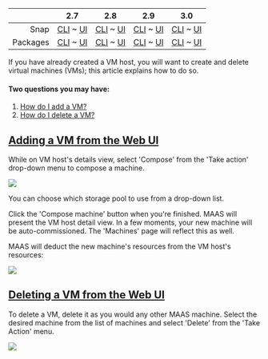 ||2.7|2.8|2.9|3.0|
|-----:|:-----:|:-----:|:-----:|:-----:|
Snap|[CLI](/t/creating-and-deleting-vms-snap-2-7-cli/2574) ~ [UI](/t/creating-and-deleting-vms-snap-2-7-ui/2575)|[CLI](/t/creating-and-deleting-vms-snap-2-8-cli/2576) ~ [UI](/t/creating-and-deleting-vms-snap-2-8-ui/2577)|[CLI](/t/creating-and-deleting-vms-snap-2-9-cli/2578) ~ [UI](/t/creating-and-deleting-vms-snap-2-9-ui/2579)|[CLI](/t/creating-and-deleting-vms-snap-3-0-cli/3905) ~ [UI](/t/creating-and-deleting-vms-snap-3-0-ui/3906)|
Packages|[CLI](/t/creating-and-deleting-vms-deb-2-7-cli/2580) ~ [UI](/t/creating-and-deleting-vms-deb-2-7-ui/2581)|[CLI](/t/creating-and-deleting-vms-deb-2-8-cli/2582) ~ [UI](/t/creating-and-deleting-vms-deb-2-8-ui/2583)|[CLI](/t/creating-and-deleting-vms-deb-2-9-cli/2584) ~ [UI](/t/creating-and-deleting-vms-deb-2-9-ui/2585)|[CLI](/t/creating-and-deleting-vms-deb-3-0-cli/3907) ~ [UI](/t/creating-and-deleting-vms-deb-3-0-ui/3908)|

If you have already created a VM host, you will want to create and delete virtual machines (VMs); this article explains how to do so.


#### Two questions you may have:

1. [How do I add a VM?](#heading--add-vm-from-ui)
2. [How do I delete a VM?](#heading--delete-a-machine)

<a href="#heading--add-vm-from-ui"><h2 id="heading--add-vm-from-ui">Adding a VM from the Web UI</h2></a>

While on VM host's details view, select 'Compose' from the 'Take action' drop-down menu to compose a machine.

<a href="https://discourse.maas.io/uploads/default/original/1X/937726bb839eefb28e9297e8f97bd48556c1014c.jpeg" target = "_blank"><img src="https://discourse.maas.io/uploads/default/original/1X/937726bb839eefb28e9297e8f97bd48556c1014c.jpeg"></a> 

You can choose which storage pool to use from a drop-down list. 

Click the 'Compose machine' button when you're finished. MAAS will present the VM host detail view. In a few moments, your new machine will be auto-commissioned. The 'Machines' page will reflect this as well.

MAAS will deduct the new machine's resources from the VM host's resources:

<a href="https://discourse.maas.io/uploads/default/original/1X/3b621ab0e7b4f6a86963d2b7c50b677b815956ab.jpeg" target = "_blank"><img src="https://discourse.maas.io/uploads/default/original/1X/3b621ab0e7b4f6a86963d2b7c50b677b815956ab.jpeg"></a> 

<a href="#heading--delete-a-machine"><h2 id="heading--delete-a-machine">Deleting a VM from the Web UI</h2></a>

To delete a VM, delete it as you would any other MAAS machine. Select the desired machine from the list of machines and select 'Delete' from the 'Take Action' menu.

<a href="https://discourse.maas.io/uploads/default/original/1X/34d3f5fcd8a86bfa827bab5383209ea9ca117f50.jpeg" target = "_blank"><img src="https://discourse.maas.io/uploads/default/original/1X/34d3f5fcd8a86bfa827bab5383209ea9ca117f50.jpeg"></a> 

<!-- snap-2-7-cli snap-2-8-cli snap-2-9-cli deb-2-7-cli deb-2-8-cli deb-2-9-cli snap-3-0-cli deb-3-0-cli 

#### Seven questions you may have:

1. [How do I add a VM?](#heading--adding-a-vm-from-the-cli)
2. [How do I set resources while adding a VM?](#heading--set-resources)
3. [How do I set the architecture while adding a VM?](#heading--architecture)
4. [How do I set storage while adding a VM?](#heading--storage)
5. [How do I specify interfaces while adding a VM?](#heading--interfaces)
6. [How do I find a VM host ID?](#heading--find-vm-host-ids)
7. [How do I delete a VM?](#heading--delete-a-vm)

<a href="#heading--adding-a-vm-from-the-cli"><h2 id="heading--adding-a-vm-from-the-cli">Adding a VM from the CLI</h2></a>

To compose a basic VM:

    maas $PROFILE vm-host compose $VM_HOST_ID

Example output for default composing:

    {
        "system_id": "73yxmc",
        "resource_uri": "/MAAS/api/2.0/machines/73yxmc/"
    }

<a href="#heading--set-resources"><h3 id="heading--set-resources">Set resources while adding a VM</h3></a>

Compose with resources specified:

    maas $PROFILE vm-host compose $VM_HOST_ID $RESOURCES

Where $RESOURCES is a space-separated list of six constraints:

1. *cores=* requested cores
2. *cpu_speed=* requested minimum cpu speed in MHz
3. *memory=* requested memory in MB
4. *architecture=* See [Architecture](#heading--architecture) below 
5. *storage=* See [Storage](#heading--storage) below
6. *interfaces=* See [Interfaces](#heading--interfaces) below

<a href="#heading--architecture"><h3 id="heading--architecture">Setting the architecture while adding a VM</h3></a>

To list available architectures:

    maas $PROFILE boot-resources read

Then, for example:

    maas $PROFILE vm-host compose $VM_HOST_ID \
        cores=40 cpu_speed=2000 memory=7812 architecture="amd64/generic"

<a href="#heading--storage"><h3 id="heading--storage">Setting storage parameters while adding a VM</h3></a>


Storage parameters look like this:

    storage="<label>:<size in GB>(<storage pool name>),<label>:<size in GB>(<storage pool name>)"

For example, let's examine how to compose a machine with the following two disks:

1.   32 GB disk from storage pool `pool1`
2.   64 GB disk from storage pool `pool2`

where we want the first disk to be a bootable root partition `/` and the second to be a home directory.

First, create the VM:

    maas $PROFILE vm-host compose $VM_HOST_ID "storage=mylabel:32(pool1),mylabel:64(pool2)"

Note that the labels, here `mylabel`, are an ephemeral convenience that you might find useful in scripting MAAS actions.

MAAS will create a VM with 2 disks, `/dev/vda` (32 GB) and `/dev/vdb` (64 GB). After MAAS enlists, commissions and acquires the machine, you can edit the disks before deploying to suit your needs. For example, we'll set a boot, root, and home partition.

We'll start by deleting the `/` partition MAAS created because we want a separate `/boot` partition to demonstrate how yo.

    maas admin partition delete $VM_HOST_ID $DISK1_ID $PARTITION_ID

[note]
To find `$DISK1_ID` and `$PARTITION_ID`, use `maas admin machine read $VM_HOST_ID`.
[/note]

Now, create a boot partition (~512MB):

    maas admin partitions create $VM_HOST_ID $DISK1_ID size=512000000 bootable=True

We'll use the remaining space for the root partition, so create another without specifying size:

    maas admin partitions create $VM_HOST_ID $DISK1_ID

Finally, create a partition to use as the home directory. Here we'll use the entire space:

    maas admin partitions create $VM_HOST_ID $DISK2_ID

[note]
To find `$DISK2_ID`, use `maas admin machine read $VM_HOST_ID`.
[/note]

Now, format the partitions. This requires three commands:

    maas admin partition format $VM_HOST_ID $DISK1_ID $BOOT_PARTITION_ID fstype=ext2
    maas admin partition format $VM_HOST_ID $DISK1_ID $ROOT_PARTITION_ID fstype=ext4
    maas admin partition format $VM_HOST_ID $DISK2_ID $HOME_PARTITION_ID fstype=ext4

[note]
To find the partition IDs, use `maas admin partitions read $VM_HOST_ID $DISK1_ID` and `maas admin partitions read $VM_HOST_ID $DISK2_ID`
[/note]

Before you can deploy the machine with our partition layout, you need to mount the new partitions. Here, we'll do that in three commands:

    maas admin partition mount $SYSTEM_ID $DISK1_ID $BOOT_PARTITION_ID     "mount_point=/boot"
    maas admin partition mount $SYSTEM_ID $DISK1_ID $ROOT_PARTITION_ID "mount_point=/"
    maas admin partition mount $SYSTEM_ID $DISK2_ID $HOME_PARTITION_ID "mount_point=/home"

Finally, we deploy the machine. MAAS will use the partitions as we have defined them, similar to a normal Ubuntu desktop install:

    maas admin machine deploy $SYSTEM_ID

<a href="#heading--interfaces"><h3 id="heading--interfaces">Specifying interfaces while adding a VM</h3></a>

Using the `interfaces` constraint, you can compose virtual machines with interfaces, allowing the selection of VM host NICs.

If you don't specify an `interfaces` constraint, MAAS maintains backward compatibility by checking for a `maas` network, then a `default` network to which to connect the virtual machine.

If you specify an `interfaces` constraint, MAAS creates a `bridge` or `macvlan` attachment to the networks that match the given constraint. MAAS prefers `bridge` interface attachments when possible since this typically results in successful communication.

Consider the following interfaces constraint:

    interfaces=eth0:space=maas;eth1:space=storage

Assuming you deploy the VM host on a machine or controller with access to the `maas` and `storage` [spaces](/t/concepts-and-terms/785#heading--spaces), MAAS will create an `eth0` interface bound to the `maas` space and an `eth1` interface bound to the `storage` space.

Another example tells MAAS to assign unallocated IP addresses:

    interfaces=eth0:ip=172.16.99.42

MAAS automatically converts the `ip` constraint to a VLAN constraint (matching the VLAN which corresponds to the subnet can be found -- e.g. `172.16.99.0/24`.) and assigns the IP address to the newly-composed machine upon allocation.

See the Machines [MAAS API documentation](https://maas.io/docs/api#machines) for a list of all constraint keys.

<a href="#heading--find-vm-host-ids"><h3 id="heading--find-vm-host-ids">Find VM host IDs</h3></a>

Here's a simple way to find a VM host's ID by name using `jq`:

    maas $PROFILE vm-hosts read | jq '.[] | select (.name=="MyVMHost") | .name, .id'

Example output:

    "MyVMHost"
    1

<a href="#heading--delete-a-vm"><h2 id="heading--delete-a-vm">Deleting a VM with the CLI</h2></a>

    maas $PROFILE machine delete $SYSTEM_ID

After you delete a machine, its resources will be available for other VMs.
snap-2-7-cli snap-2-8-cli snap-2-9-cli deb-2-7-cli deb-2-8-cli deb-2-9-cli  snap-3-0-cli deb-3-0-cli -->